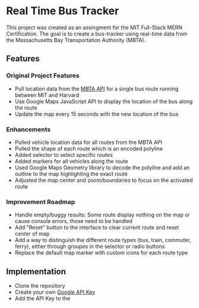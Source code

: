 # Real Time Bus Tracker
This project was created as an assingment for the MIT Full-Stack MERN Certification. The goal is to create a bus-tracker using real-time data from the Massachusetts Bay Transportation Authority (MBTA).
## Features
### Original Project Features
- Pull location data from the [MBTA API](https://api-v3.mbta.com) for a single bus route running between MIT and Harvard
- Use Google Maps JavaScript API to display the location of the bus along the route
- Update the map every 15 seconds with the new location of the bus
### Enhancements
- Pulled vehicle location data for all routes from the MBTA API
- Pulled the shape of each route which is an encoded polyline 
- Added selector to select specific routes
- Added markers for all vehicles along the route
- Used Google Maps Geometry library to decode the polyline and add an outline to the map highlighting the exact route
- Adjusted the map center and zoom/boundaries to focus on the activated route 
### Improvement Roadmap
- Handle empty/buggy results: Some route display nothing on the map or cause console errors, those need to be handled
- Add "Reset" button to the interface to clear current route and reset center of map
- Add a way to distinguish the different route types (bus, train, commuter, ferry), either through groupes in the selector or radio buttons
- Replace the default map marker with custom icons for each route type
## Implementation
- Clone the repository
- Create your own [Google API Key](https://developers.google.com/maps/documentation/javascript/get-api-key)
- Add the API Key to the <script> tag in the index.html file where it says: Your_API_Key
- Load the index.html into the browser or use a local server
## Licensing
Licensed under the terms of the MIT license.
